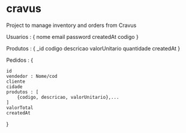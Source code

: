 # cravus

Project to manage inventory and orders from Cravus

Usuarios : {
nome
email
password
createdAt
codigo
}

Produtos : {
\_id
codigo
descricao
valorUnitario
quantidade
createdAt
}

Pedidos : {

    id
    vendedor : Nome/cod
    cliente
    cidade
    produtos : [
        {codigo, descricao, valorUnitario},...
    ]
    valorTotal
    createdAt

}
